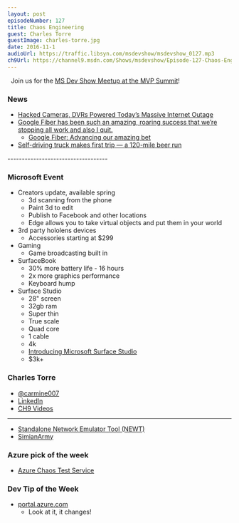```yaml
---
layout: post
episodeNumber: 127
title: Chaos Engineering
guest: Charles Torre
guestImage: charles-torre.jpg
date: 2016-11-1
audioUrl: https://traffic.libsyn.com/msdevshow/msdevshow_0127.mp3
ch9Url: https://channel9.msdn.com/Shows/msdevshow/Episode-127-Chaos-Engineering-with-Charles-Torre
---
```

 
Join us for the [MS Dev Show Meetup at the MVP Summit](http://msdevshow.com/meetup-at-mvp-summit-2016/)!

### News

 - [Hacked Cameras, DVRs Powered Today’s Massive Internet Outage](https://krebsonsecurity.com/2016/10/hacked-cameras-dvrs-powered-todays-massive-internet-outage/)
 - [Google Fiber has been such an amazing, roaring success that we’re stopping all work and also I quit.](https://twitter.com/Pinboard/status/791113963522097152)
   - [Google Fiber: Advancing our amazing bet](https://googlefiberblog.blogspot.com.es/2016/10/advancing-our-amazing-bet.html)
 - [Self-driving truck makes first trip — a 120-mile beer run](http://www.usatoday.com/story/tech/news/2016/10/25/120-mile-beer-run-made-self-driving-truck/92695580/)

----------------------------------- 

### Microsoft Event 
 - Creators update, available spring
   - 3d scanning from the phone
   - Paint 3d to edit
   - Publish to Facebook and other locations
   - Edge allows you to take virtual objects and put them in your world
 - 3rd party hololens devices
   - Accessories starting at \$299
 - Gaming
   - Game broadcasting built in
 - SurfaceBook
   - 30% more battery life - 16 hours
   - 2x more graphics performance
   - Keyboard hump
 - Surface Studio
   - 28" screen
   - 32gb ram
   - Super thin
   - True scale
   - Quad core
   - 1 cable
   - 4k
   - [Introducing Microsoft Surface Studio](https://www.youtube.com/watch?v=BzMLA8YIgG0)
   - $3k+

### Charles Torre

 - [@carmine007](https://twitter.com/carmine007)
 - [LinkedIn](https://www.linkedin.com/in/ctorre)
 - [CH9 Videos](https://channel9.msdn.com/niners/charles)

------------------------------------------------------------------------------------

 - [Standalone Network Emulator Tool (NEWT)](https://blogs.technet.microsoft.com/juanand/2010/03/05/standalone-network-emulator-tool/)
 - [SimianArmy](https://github.com/Netflix/SimianArmy)

###  Azure pick of the week

 - [Azure Chaos Test Service](https://azure.microsoft.com/en-us/documentation/samples/service-fabric-dotnet-testing-chaos-service/)

### Dev Tip of the Week

 - [portal.azure.com](https://portal.azure.com/)
   - Look at it, it changes!